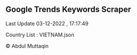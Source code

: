 

## Google Trends Keywords Scraper 
 
Last Update 03-12-2022 , 17:17:49

Country List :
VIETNAM.json



© Abdul Muttaqin 
